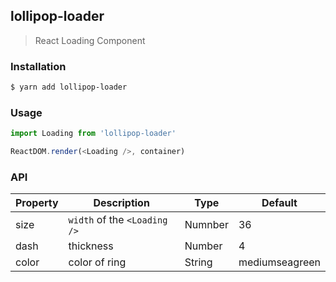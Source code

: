 ## lollipop-loader
> React Loading Component

### Installation

```bash
$ yarn add lollipop-loader
```

### Usage

```javascript
import Loading from 'lollipop-loader'

ReactDOM.render(<Loading />, container)
```

### API

Property | Description | Type | Default
-------- | ----------- | ---- | -------
size | `width` of the `<Loading />` | Numnber | 36
dash | thickness | Number | 4
color | color of ring | String | mediumseagreen

